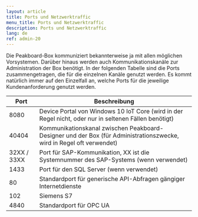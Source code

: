 ```yaml
---
layout: article
title: Ports und Netzwerktraffic
menu_title: Ports und Netzwerktraffic
description: Ports und Netzwerktraffic
lang: de
ref: admin-20
---
```


Die Peakboard-Box kommuniziert bekannterweise ja mit allen möglichen Vorsystemen. Darüber hinaus werden auch Kommunikationskanäle zur Administration der Box benötigt. In der folgenden Tabelle sind die Ports zusammengetragen, die für die einzelnen Kanäle genutzt werden. Es kommt natürlich immer auf den Einzelfall an, welche Ports für die jeweilige Kundenanforderung genutzt werden.

| **Port**   | **Beschreibung** |
|-------------|-------------|
| 8080        | Device Portal von Windows 10 IoT Core (wird in der Regel nicht, oder nur in seltenen Fällen benötigt) |
| 40404       | Kommunikationskanal zwischen Peakboard- Designer und der Box (für Administrationszwecke, wird in Regel oft verwendet) |
| 32XX / 33XX | Port für SAP-Kommunikation, XX ist die Systemnummer des SAP-Systems (wenn verwendet)|
| 1433        |	Port für den SQL Server (wenn verwendet) |
| 80          |	Standardport für generische API-Abfragen gängiger Internetdienste |
| 102         |	Siemens S7 |
| 4840        |	Standardport für OPC UA |